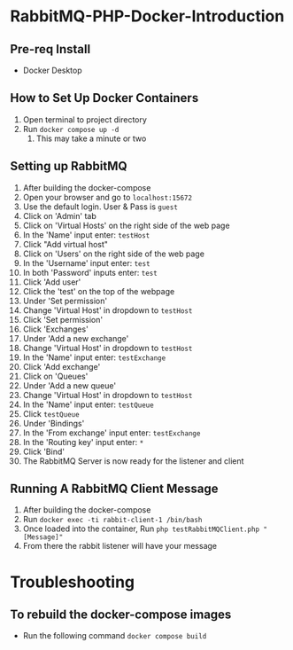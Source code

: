 # RabbitMQ-PHP-Docker-Introduction

## Pre-req Install
- Docker Desktop

## How to Set Up Docker Containers
1. Open terminal to project directory
2. Run ```docker compose up -d```
   1. This may take a minute or two

## Setting up RabbitMQ
1. After building the docker-compose
2. Open your browser and go to `localhost:15672`
3. Use the default login. User & Pass is `guest`
4. Click on 'Admin' tab
5. Click on 'Virtual Hosts' on the right side of the web page
6. In the 'Name' input enter: `testHost`
7. Click "Add virtual host"
8. Click on 'Users' on the right side of the web page 
9. In the 'Username' input enter: `test`
10. In both 'Password' inputs enter: `test`
11. Click 'Add user'
12. Click the 'test' on the top of the webpage
13. Under 'Set permission'
14. Change 'Virtual Host' in dropdown to `testHost`
15. Click 'Set permission'
16. Click 'Exchanges'
17. Under 'Add a new exchange'
18. Change 'Virtual Host' in dropdown to `testHost`
19. In the 'Name' input enter: `testExchange`
20. Click 'Add exchange'
21. Click on 'Queues'
22. Under 'Add a new queue'
23. Change 'Virtual Host' in dropdown to `testHost`
24. In the 'Name' input enter: `testQueue`
25. Click `testQueue`
26. Under 'Bindings'
27. In the 'From exchange' input enter: `testExchange`
28. In the 'Routing key' input enter: `*`
29. Click 'Bind'
30. The RabbitMQ Server is now ready for the listener and client

## Running A RabbitMQ Client Message
1. After building the docker-compose
2. Run `docker exec -ti rabbit-client-1 /bin/bash`
3. Once loaded into the container, Run `php testRabbitMQClient.php "[Message]"`
4. From there the rabbit listener will have your message

# Troubleshooting
## To rebuild the docker-compose images
- Run the following command `docker compose build`